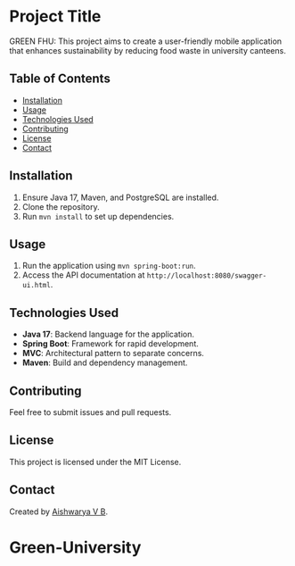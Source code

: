 # Project Title
GREEN FHU: This project aims to create a user-friendly mobile application that enhances
sustainability by reducing food waste in university canteens.

## Table of Contents
- [Installation](#installation)
- [Usage](#usage)
- [Technologies Used](#technologies-used)
- [Contributing](#contributing)
- [License](#license)
- [Contact](#contact)

## Installation
1. Ensure Java 17, Maven, and PostgreSQL are installed.
2. Clone the repository.
3. Run `mvn install` to set up dependencies.

## Usage
1. Run the application using `mvn spring-boot:run`.
2. Access the API documentation at `http://localhost:8080/swagger-ui.html`.

## Technologies Used
- **Java 17**: Backend language for the application.
- **Spring Boot**: Framework for rapid development.
- **MVC**: Architectural pattern to separate concerns.
- **Maven**: Build and dependency management.

## Contributing
Feel free to submit issues and pull requests.

## License
This project is licensed under the MIT License.

## Contact
Created by [Aishwarya V B](mailto:aishwarya8850@gmail.com).

# Green-University